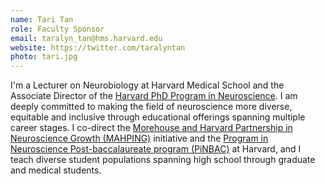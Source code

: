 ```yaml
---
name: Tari Tan
role: Faculty Sponsor
email: taralyn_tan@hms.harvard.edu
website: https://twitter.com/taralyntan
photo: tari.jpg
---
```


I'm a Lecturer on Neurobiology at Harvard Medical School and the Associate Director of the [Harvard PhD Program in Neuroscience](https://pinphd.hms.harvard.edu/). I am deeply committed to making the field of neuroscience more diverse, equitable and inclusive through educational offerings spanning multiple career stages. I co-direct the [Morehouse and Harvard Partnership in Neuroscience Growth (MAHPING)](https://projects.iq.harvard.edu/mahping) initiative and the [Program in Neuroscience Post-baccalaureate program (PiNBAC)](https://pinbac.hms.harvard.edu/) at Harvard, and I teach diverse student populations spanning high school through graduate and medical students.

